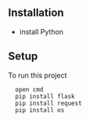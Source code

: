 
## Installation
  * install Python
## Setup 
To run this project
```
  open cmd
  pip install flask
  pip install request
  pip install os
```
  
  

